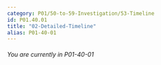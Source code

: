 ```yaml
---
category: P01/50-to-59-Investigation/53-Timeline
id: P01.40.01
title: "02-Detailed-Timeline"
alias: P01-40-01
---
```

###### You are currently in P01-40-01




